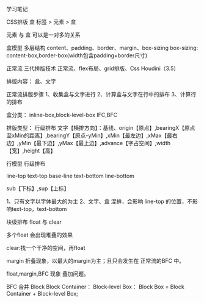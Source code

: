 学习笔记

CSS排版
盒
标签 > 元素 > 盒

元素 与 盒 可以是一对多的关系

盒模型
多层结构
content、padding、border、margin、box-sizing
box-sizing: content-box,border-box(width包含padding+border尺寸)

正常流
三代排版技术
正常流、flex布局、grid排版、Css Houdini（3.5）

排版内容： 盒、文字

正常流排版步骤
1、收集盒与文字进行
2、计算盒与文字在行中的排布
3、计算行的排布

盒分类：
inline-box,block-level-box
IFC,BFC

排版类型：
行级排布
文字【横排方向】：基线、origin【原点】,bearingX【原点至xMin的距离】,bearingY【原点-yMin】,xMin【最左边】,xMax【最右边】,yMin【最下边】,yMax【最上边】,advance【字占空间】,width【宽】,height【高】

行模型
行级排布

line-top
text-top
base-line
text-bottom
line-bottom 

sub【下标】,sup【上标】

1、只有文字以字体最大的为主
2、文字、盒 混排，会影响 line-top 的位置，不影响text-top，text-bottom

块级排布
float 与 clear 

多个float 会出现堆叠的效果

clear:找一个干净的空间，再float

margin 折叠现象，以最大的margin为主；且只会发生在 正常流的BFC 中。

float,margin,BFC 现象 叠加问题。

BFC 合并
Block
Block Container：
Block-level Box：
Block Box = Block Container + Block-level Box;


